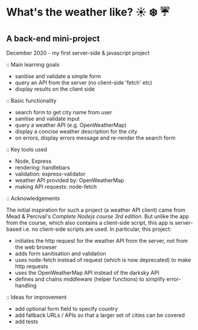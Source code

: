 # What's the weather like? :sunny: :snowflake: :umbrella:
## A back-end mini-project

December 2020 - my first server-side & javascript project

:: Main learning goals
- sanitise and validate a simple form
- query an API from the server (no client-side 'fetch' etc)
- display results on the client side

:: Basic functionality
- search form to get city name from user
- sanitise and validate input
- query a weather API (e.g. OpenWeatherMap)
- display a concise weather description for the city
- on errors, display errors message and re-render the search form

:: Key tools used
- Node, Express
- rendering: handlebars
- validation: express-validator
- weather API provided by: OpenWeatherMap
- making API requests: node-fetch

:: Acknowledgements

The initial inspiration for such a project (a weather API client) came from Mead & Percival's _Complete Nodejs course 3rd edition_. But unlike the app from the course, which also contains a client-side script, this app is server-based i.e. no client-side scripts are used. In particular, this project:
- initiates the http request for the weather API from the server, not from the web browser
- adds form sanitisation and validation
- uses node-fetch instead of request (which is now deprecated) to make http requests
- uses the OpenWeatherMap API instead of the darksky API
- defines and chains middleware (helper functions) to simplify error-handling

:: Ideas for improvement
- add optional form field to specify country
- add fallback URLs / APIs so that a larger set of cities can be covered
- add tests
